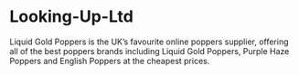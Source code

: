 # Looking-Up-Ltd
Liquid Gold Poppers is the UK’s favourite online poppers supplier, offering all of the best poppers brands including Liquid Gold Poppers, Purple Haze Poppers and English Poppers at the cheapest prices.
